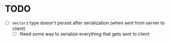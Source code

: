 # TODO

-   [ ] `Vector3` type doesn't persist after serialization (when sent from server to client)
    -   [ ] Need some way to serialize everything that gets sent to client
